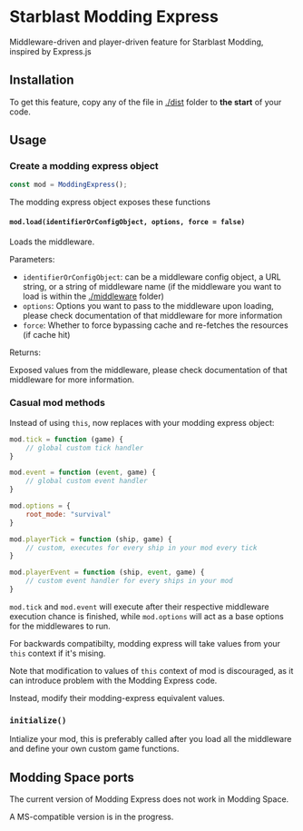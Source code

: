 # Starblast Modding Express
Middleware-driven and player-driven feature for Starblast Modding, inspired by Express.js

## Installation
To get this feature, copy any of the file in [./dist](`dist`) folder to **the start** of your code.
## Usage
### Create a modding express object
```js
const mod = ModdingExpress();
```

The modding express object exposes these functions
#### `mod.load(identifierOrConfigObject, options, force = false)`
Loads the middleware.

Parameters:
- `identifierOrConfigObject`: can be a middleware config object, a URL string, or a string of middleware name (if the middleware you want to load is within the [./middleware](middleware) folder)
- `options`: Options you want to pass to the middleware upon loading, please check documentation of that middleware for more information
- `force`: Whether to force bypassing cache and re-fetches the resources (if cache hit)

Returns:

Exposed values from the middleware, please check documentation of that middleware for more information.

### Casual mod methods
Instead of using `this`, now replaces with your modding express object:

```js
mod.tick = function (game) {
	// global custom tick handler
}

mod.event = function (event, game) {
	// global custom event handler
}

mod.options = {
	root_mode: "survival"
}

mod.playerTick = function (ship, game) {
	// custom, executes for every ship in your mod every tick
}

mod.playerEvent = function (ship, event, game) {
	// custom event handler for every ships in your mod
}

```
`mod.tick` and `mod.event` will execute after their respective middleware execution chance is finished, while `mod.options` will act as a base options for the middlewares to run.

For backwards compatibilty, modding express will take values from your `this` context if it's mising.

Note that modification to values of `this` context of mod is discouraged, as it can introduce problem with the Modding Express code.

Instead, modify their modding-express equivalent values.

### `initialize()`
Intialize your mod, this is preferably called after you load all the middleware and define your own custom game functions.

## Modding Space ports
The current version of Modding Express does not work in Modding Space.

A MS-compatible version is in the progress.

